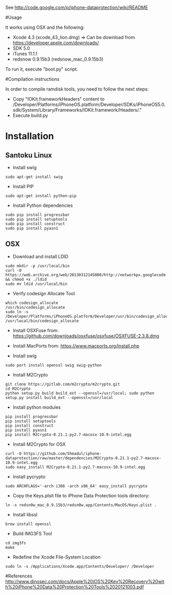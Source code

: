 See http://code.google.com/p/iphone-dataprotection/wiki/README

#Usage

It works using OSX and the following:

- Xcode 4.3 (xcode_43_lion.dmg) => Can be download from https://developer.apple.com/downloads/
- SDK 5.0
- iTunes 11.1.1
- redsnow 0.9.15b3 (redsnow_mac_0.9.15b3) 


To run it, execute "boot.py" script.


#Compilation instructions

In order to compile ramdisk tools, you need to follow the next steps:
- Copy "IOKit.frameworkHeaders" content to /Developer/Platforms/iPhoneOS.platform/Developer/SDKs/iPhoneOS5.0.sdk/System/Library/Frameworks/IOKit.framework/Headers/."
- Execute build.py

# Installation 

## Santoku Linux 

- Install swig 

`
sudo apt-get install swig
`

- Install PIP

`
sudo apt-get install python-pip
` 

- Install Python dependencies

```
sudo pip install progressbar
sudo pip install setuptools
sudo pip install construct
sudo pip install pyasn1
```

## OSX


- Download and install LDID

```
sudo mkdir -p /usr/local/bin
curl -O https://web.archive.org/web/20130312145000/http://networkpx.googlecode.com/files/ldid && chmod +x ./ldid
sudo mv ldid /usr/local/bin
```

- Verify codesign Allocate Tool

```
which codesign_allocate 
/usr/bin/codesign_allocate
sudo ln -s /Developer/Platforms/iPhoneOS.platform/Developer/usr/bin/codesign_allocate /usr/local/bin/codesign_allocate
```

- Install OSXFuse from:
https://github.com/downloads/osxfuse/osxfuse/OSXFUSE-2.3.8.dmg

- Install MacPorts from:
https://www.macports.org/install.php

- Install swig

`
sudo port install openssl swig swig-python
`

- Install M2Crypto

```
git clone https://gitlab.com/m2crypto/m2crypto.git
cd M2Crypto
python setup.py build build_ext --openssl=/usr/local; sudo python setup.py install build_ext --openssl=/usr/local
```

- Install python modules

```
pip install progressbar 
pip install setuptools
pip install construct
pip install pyasn1
pip install M2Crypto-0.21.1-py2.7-macosx-10.9-intel.egg
```
- Install M2Crypto for OSX

```
curl -O https://github.com/Shmadul/iphone-dataprotection/raw/master/dependencies/M2Crypto-0.21.1-py2.7-macosx-10.9-intel.egg
sudo easy_install M2Crypto-0.21.1-py2.7-macosx-10.9-intel.egg
```

- Install pycrypto

`
sudo ARCHFLAGS='-arch i386 -arch x86_64' easy_install pycrypto
`

- Copy the Keys.plsit file to iPhone Data Protection tools directory:

`
ln -s redsn0w_mac_0.9.15b3/redsn0w.app/Contents/MacOS/Keys.plist .
`

- Install libssl

`
brew install openssl
`

- Build IMG3FS Tool

```
cd img3fs
make
```

-  Redefine the Xcode File-System Location

`
sudo ln -s /Applications/Xcode.app/Contents/Developer/ /Developer
`

#References
http://www.dinosec.com/docs/Apple%20iOS%20Key%20Recovery%20with%20iPhone%20Data%20Protection%20Tools%2020121003.pdf
